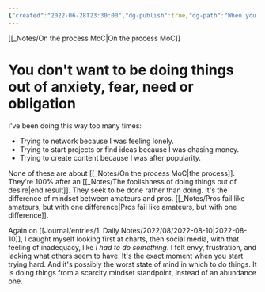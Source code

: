 ```yaml
---
{"created":"2022-06-28T23:30:00","dg-publish":true,"dg-path":"When you should not want to be doing things.md","permalink":"/when-you-should-not-want-to-be-doing-things/","dgPassFrontmatter":true,"updated":"2024-12-22T16:24:00.256+01:00"}
---
```


[[_Notes/On the process MoC\|On the process MoC]]
# You don't want to be doing things out of anxiety, fear, need or obligation
I've been doing this way too many times:
- Trying to network because I was feeling lonely.
- Trying to start projects or find ideas because I was chasing money.
- Trying to create content because I was after popularity. 

None of these are about [[_Notes/On the process MoC\|the process]]. They're 100% after an [[_Notes/The foolishness of doing things out of desire\|end result]]. They seek to be done rather than doing. It's the difference of mindset between amateurs and pros. [[_Notes/Pros fail like amateurs, but with one difference\|Pros fail like amateurs, but with one difference]].

Again on [[Journal/entries/1. Daily Notes/2022/08/2022-08-10\|2022-08-10]], I caught myself looking first at charts, then social media, with that feeling of inadequacy, like *I had to do something*. I felt envy, frustration, and lacking what others seem to have. It's the exact moment when you start trying hard. And it's possibly the worst state of mind in which to do things. It is doing things from a scarcity mindset standpoint, instead of an abundance one.